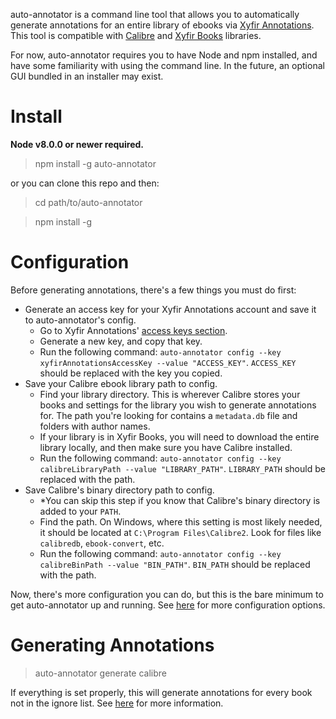 auto-annotator is a command line tool that allows you to automatically generate annotations for an entire library of ebooks via [Xyfir Annotations](https://annotations.xyfir.com/). This tool is compatible with [Calibre](https://calibre-ebook.com/) and [Xyfir Books](https://books.xyfir.com/) libraries.

For now, auto-annotator requires you to have Node and npm installed, and have some familiarity with using the command line. In the future, an optional GUI bundled in an installer may exist.

# Install

**Node v8.0.0 or newer required.**

> npm install -g auto-annotator

or you can clone this repo and then:

> cd path/to/auto-annotator

> npm install -g

# Configuration

Before generating annotations, there's a few things you must do first:

- Generate an access key for your Xyfir Annotations account and save it to auto-annotator's config.
  - Go to Xyfir Annotations' [access keys section](https://annotations.xyfir.com/app/#/users/access-keys).
  - Generate a new key, and copy that key.
  - Run the following command: `auto-annotator config --key xyfirAnnotationsAccessKey --value "ACCESS_KEY"`. `ACCESS_KEY` should be replaced with the key you copied.
- Save your Calibre ebook library path to config.
  - Find your library directory. This is wherever Calibre stores your books and settings for the library you wish to generate annotations for. The path you're looking for contains a `metadata.db` file and folders with author names.
  - If your library is in Xyfir Books, you will need to download the entire library locally, and then make sure you have Calibre installed.
  - Run the following command: `auto-annotator config --key calibreLibraryPath --value "LIBRARY_PATH"`. `LIBRARY_PATH` should be replaced with the path.
- Save Calibre's binary directory path to config.
  - *You can skip this step if you know that Calibre's binary directory is added to your `PATH`.
  - Find the path. On Windows, where this setting is most likely needed, it should be located at `C:\Program Files\Calibre2`. Look for files like `calibredb`, `ebook-convert`, etc.
  - Run the following command: `auto-annotator config --key calibreBinPath --value "BIN_PATH"`. `BIN_PATH` should be replaced with the path.

Now, there's more configuration you can do, but this is the bare minimum to get auto-annotator up and running. See [here](https://github.com/Xyfir/auto-annotator/blob/master/DOCS.md) for more configuration options.

# Generating Annotations

> auto-annotator generate calibre

If everything is set properly, this will generate annotations for every book not in the ignore list. See [here](https://github.com/Xyfir/auto-annotator/blob/master/DOCS.md) for more information.